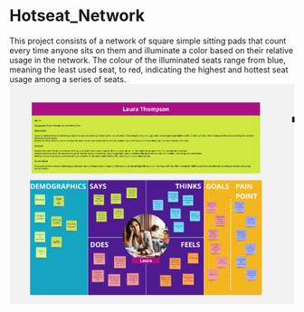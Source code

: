# Hotseat_Network
This project consists of a network of square simple sitting pads that count every time anyone sits on them and illuminate a color based on their relative usage in the network. The colour of the illuminated seats range from blue, meaning the least used seat, to red, indicating the highest and hottest seat usage among a series of seats. 
<img src="https://github.com/tantoon94/JoinMyJourney/blob/main/Img/JoinMYJourney%20-%20Persona%20Empathy%20Map.jpg" width="600"/>
